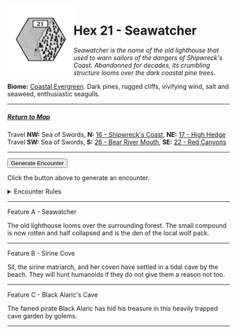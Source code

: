 
<img align="left" width=150px src="/images/Hexes/hex21.png">
<h1>Hex 21 - Seawatcher</h1>

*Seawatcher is the name of the old lighthouse that used to warn sailors of the dangers of Shipwreck's Coast. Abandonned for decades, its crumbling structure looms over the dark coastal pine trees.*

**Biome:** <u>Coastal Evergreen</u>. Dark pines, rugged cliffs, vivifying wind, salt and seaweed, enthusiastic seagulls.

---

##### [Return to Map](https://saltygoo.github.io/2024/12/31/BGHex/)
Travel **NW:** Sea of Swords, **N:** [16 - Shipwreck's Coast](/pages/BaldurHex/16-ShipwreckCoast), **NE:** [17 - High Hedge](/pages/BaldurHex/17-HighHedge)<br>
Travel **SW:** Sea of Swords, **S:** [26 - Bear River Mouth](/pages/BaldurHex/26-BearMouth), **SE:** [22 - Red Canyons](/pages/BaldurHex/22-RedCanyons)

 ---
 
<button id="generateText" >Generate Encounter</button> <br>

<span class="grey" id="result" style="height: 75px;"> Click the button above to generate an encounter. </span>

<details markdown="1">
<summary>Encounter Rules</summary>
Generate an encounter the first time the party goes to one of this hex's features and every 12 hours. Encounters can happen on the way to the location or at the destination. If an encounter would happen while the party rests, good survival skills while setting up camp make the encounter happen after the full rest is completed. Search the [Baldur's Gate Wiki](https://baldursgate.fandom.com/wiki/Baldur%27s_Gate_Wiki) for informations on named NPC. Do not hesitate to replace any named NPC by one the players have already met from time to time! It makes for a better story.
</details>

 ---

<span class="blacktitle"> Feature A - Seawatcher</span>

The old lighthouse looms over the surrounding forest. The small compound is now rotten and half collapsed and is the den of the local wolf pack.

---

<span class="blacktitle"> Feature B - Sirine Cove</span>

Sil, the sirine matriarch, and her coven have settled in a tidal cave by the beach. They will hunt humanoids if they do not give them a reason not too.

---

<span class="blacktitle"> Feature C - Black Alaric's Cave</span>

The famed pirate Black Alaric has hid his treasure in this heavily trapped cave garden by golems.

---

<script>
    const climate1 = "Coast";
    const climate2 = "Coast";
</script>
<script src="/scripts/BGencounter.js"></script>
